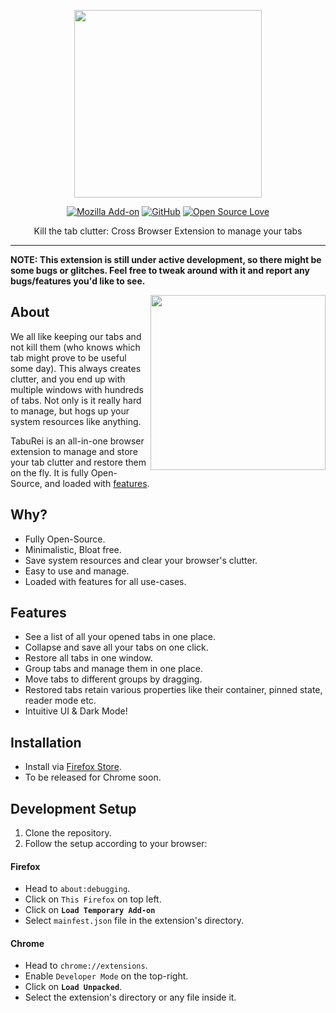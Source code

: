   <div align="center">

  <p align="center">
    <img src=https://user-images.githubusercontent.com/47106543/108866098-e436f900-7619-11eb-900b-4d714629de77.png width="300">
  </p>

  [![Mozilla Add-on](https://img.shields.io/amo/v/taburei?color=21e6c1&style=flat-square)](https://addons.mozilla.org/en-US/firefox/addon/taburei)
  [![GitHub](https://img.shields.io/github/license/daemon1024/taburei?color=393e46&style=flat-square)](https://addons.mozilla.org/en-US/firefox/addon/taburei)
  [![Open Source Love](https://img.shields.io/badge/Open%20Source-%E2%99%A5-de193e?style=flat-square&logo=open-source-initiative)](https://github.com/osdc)

  Kill the tab clutter: Cross Browser Extension to manage your tabs
  
  <hr>

</div>

**NOTE: This extension is still under active development, so there might be some bugs or glitches. Feel free to tweak around with it and report any bugs/features you'd like to see.**

<img align="right" width="280px" src="https://user-images.githubusercontent.com/20405311/108894065-d98b5c80-7637-11eb-8aea-945e9caa1067.jpg">

## About
We all like keeping our tabs and not kill them (who knows which tab might prove to be useful some day). This always creates clutter, and you end up with multiple windows with hundreds of tabs. Not only is it really hard to manage, but hogs up your system resources like anything.

TabuRei is an all-in-one browser extension to manage and store your tab clutter and restore them on the fly. It is fully Open-Source, and loaded with [features](#features).


## Why?
- Fully Open-Source.
- Minimalistic, Bloat free.
- Save system resources and clear your browser's clutter.
- Easy to use and manage.
- Loaded with features for all use-cases.

## Features
- See a list of all your opened tabs in one place.
- Collapse and save all your tabs on one click.
- Restore all tabs in one window.
- Group tabs and manage them in one place.
- Move tabs to different groups by dragging.
- Restored tabs retain various properties like their container, pinned state, reader mode etc.
- Intuitive UI & Dark Mode!

## Installation
- Install via [Firefox Store](https://addons.mozilla.org/en-US/firefox/addon/taburei).
- To be released for Chrome soon. 

## Development Setup

1. Clone the repository.
2. Follow the setup according to your browser:

#### Firefox

- Head to `about:debugging`.
- Click on `This Firefox` on top left.
- Click on **`Load Temporary Add-on`**
- Select `mainfest.json` file in the extension's directory.

#### Chrome

- Head to `chrome://extensions`.
- Enable `Developer Mode` on the top-right.
- Click on **`Load Unpacked`**.
- Select the extension's directory or any file inside it.
